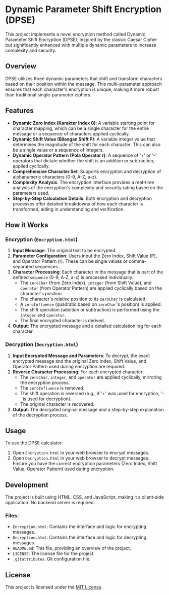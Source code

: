# Dynamic Parameter Shift Encryption (DPSE)

This project implements a novel encryption method called Dynamic Parameter Shift Encryption (DPSE), inspired by the classic Caesar Cipher but significantly enhanced with multiple dynamic parameters to increase complexity and security.

## Overview

DPSE utilizes three dynamic parameters that shift and transform characters based on their position within the message. This multi-parameter approach ensures that each character's encryption is unique, making it more robust than traditional single-parameter ciphers.

## Features

- **Dynamic Zero Index (Karakter Index 0)**: A variable starting point for character mapping, which can be a single character for the entire message or a sequence of characters applied cyclically.
- **Dynamic Shift Value (Bilangan Shift P)**: A variable integer value that determines the magnitude of the shift for each character. This can also be a single value or a sequence of integers.
- **Dynamic Operator Pattern (Pola Operator r)**: A sequence of '+' or '-' operators that dictate whether the shift is an addition or subtraction, applied cyclically.
- **Comprehensive Character Set**: Supports encryption and decryption of alphanumeric characters (0-9, A-Z, a-z).
- **Complexity Analysis**: The encryption interface provides a real-time analysis of the encryption's complexity and security rating based on the parameters used.
- **Step-by-Step Calculation Details**: Both encryption and decryption processes offer detailed breakdowns of how each character is transformed, aiding in understanding and verification.

## How it Works

### Encryption (`Encryption.html`)

1.  **Input Message**: The original text to be encrypted.
2.  **Parameter Configuration**: Users input the Zero Index, Shift Value (P), and Operator Pattern (r). These can be single values or comma-separated sequences.
3.  **Character Processing**: Each character in the message that is part of the defined `sequence` (0-9, A-Z, a-z) is processed individually.
    -   The `zeroChar` (from Zero Index), `integer` (from Shift Value), and `operator` (from Operator Pattern) are applied cyclically based on the character's position.
    -   The character's relative position to its `zeroChar` is calculated.
    -   A `zeroInfluence` (quadratic based on `zeroChar`'s position) is applied.
    -   The shift operation (addition or subtraction) is performed using the `integer` and `operator`.
    -   The final encrypted character is derived.
4.  **Output**: The encrypted message and a detailed calculation log for each character.

### Decryption (`Decryption.html`)

1.  **Input Encrypted Message and Parameters**: To decrypt, the exact encrypted message and the original Zero Index, Shift Value, and Operator Pattern used during encryption are required.
2.  **Reverse Character Processing**: For each encrypted character:
    -   The `zeroChar`, `integer`, and `operator` are applied cyclically, mirroring the encryption process.
    -   The `zeroInfluence` is removed.
    -   The shift operation is reversed (e.g., if '+' was used for encryption, '-' is used for decryption).
    -   The original character is recovered.
3.  **Output**: The decrypted original message and a step-by-step explanation of the decryption process.

## Usage

To use the DPSE calculator:

1.  Open `Encryption.html` in your web browser to encrypt messages.
2.  Open `Decryption.html` in your web browser to decrypt messages. Ensure you have the correct encryption parameters (Zero Index, Shift Value, Operator Pattern) used during encryption.

## Development

The project is built using HTML, CSS, and JavaScript, making it a client-side application. No backend server is required.

### Files:
-   `Encryption.html`: Contains the interface and logic for encrypting messages.
-   `Decryption.html`: Contains the interface and logic for decrypting messages.
-   `README.md`: This file, providing an overview of the project.
-   `LICENSE`: The license file for the project.
-   `.gitattributes`: Git configuration file.

## License

This project is licensed under the [MIT License](LICENSE).
